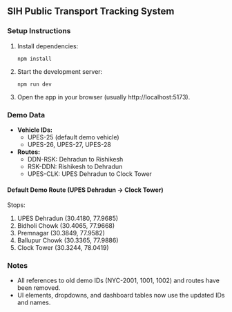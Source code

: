 
## SIH Public Transport Tracking System

### Setup Instructions

1. Install dependencies:
	 ```
	 npm install
	 ```
2. Start the development server:
	 ```
	 npm run dev
	 ```
3. Open the app in your browser (usually http://localhost:5173).

### Demo Data

- **Vehicle IDs:**
	- UPES-25 (default demo vehicle)
	- UPES-26, UPES-27, UPES-28
- **Routes:**
	- DDN-RSK: Dehradun to Rishikesh
	- RSK-DDN: Rishikesh to Dehradun
	- UPES-CLK: UPES Dehradun to Clock Tower

#### Default Demo Route (UPES Dehradun → Clock Tower)

Stops:
1. UPES Dehradun (30.4180, 77.9685)
2. Bidholi Chowk (30.4065, 77.9668)
3. Premnagar (30.3849, 77.9582)
4. Ballupur Chowk (30.3365, 77.9886)
5. Clock Tower (30.3244, 78.0419)

### Notes
- All references to old demo IDs (NYC-2001, 1001, 1002) and routes have been removed.
- UI elements, dropdowns, and dashboard tables now use the updated IDs and names.

